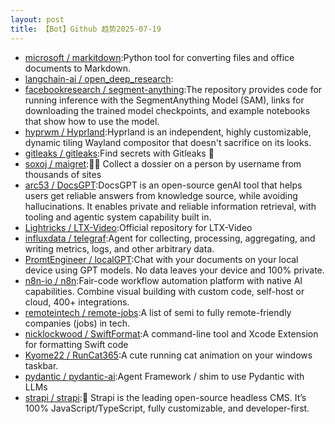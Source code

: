 ```yaml
---
layout: post
title: 【Bot】Github 趋势2025-07-19
---
```


* [microsoft / markitdown](https://github.com/microsoft/markitdown):Python tool for converting files and office documents to Markdown.
* [langchain-ai / open_deep_research](https://github.com/langchain-ai/open_deep_research):
* [facebookresearch / segment-anything](https://github.com/facebookresearch/segment-anything):The repository provides code for running inference with the SegmentAnything Model (SAM), links for downloading the trained model checkpoints, and example notebooks that show how to use the model.
* [hyprwm / Hyprland](https://github.com/hyprwm/Hyprland):Hyprland is an independent, highly customizable, dynamic tiling Wayland compositor that doesn't sacrifice on its looks.
* [gitleaks / gitleaks](https://github.com/gitleaks/gitleaks):Find secrets with Gitleaks 🔑
* [soxoj / maigret](https://github.com/soxoj/maigret):🕵️‍♂️ Collect a dossier on a person by username from thousands of sites
* [arc53 / DocsGPT](https://github.com/arc53/DocsGPT):DocsGPT is an open-source genAI tool that helps users get reliable answers from knowledge source, while avoiding hallucinations. It enables private and reliable information retrieval, with tooling and agentic system capability built in.
* [Lightricks / LTX-Video](https://github.com/Lightricks/LTX-Video):Official repository for LTX-Video
* [influxdata / telegraf](https://github.com/influxdata/telegraf):Agent for collecting, processing, aggregating, and writing metrics, logs, and other arbitrary data.
* [PromtEngineer / localGPT](https://github.com/PromtEngineer/localGPT):Chat with your documents on your local device using GPT models. No data leaves your device and 100% private.
* [n8n-io / n8n](https://github.com/n8n-io/n8n):Fair-code workflow automation platform with native AI capabilities. Combine visual building with custom code, self-host or cloud, 400+ integrations.
* [remoteintech / remote-jobs](https://github.com/remoteintech/remote-jobs):A list of semi to fully remote-friendly companies (jobs) in tech.
* [nicklockwood / SwiftFormat](https://github.com/nicklockwood/SwiftFormat):A command-line tool and Xcode Extension for formatting Swift code
* [Kyome22 / RunCat365](https://github.com/Kyome22/RunCat365):A cute running cat animation on your windows taskbar.
* [pydantic / pydantic-ai](https://github.com/pydantic/pydantic-ai):Agent Framework / shim to use Pydantic with LLMs
* [strapi / strapi](https://github.com/strapi/strapi):🚀 Strapi is the leading open-source headless CMS. It’s 100% JavaScript/TypeScript, fully customizable, and developer-first.

